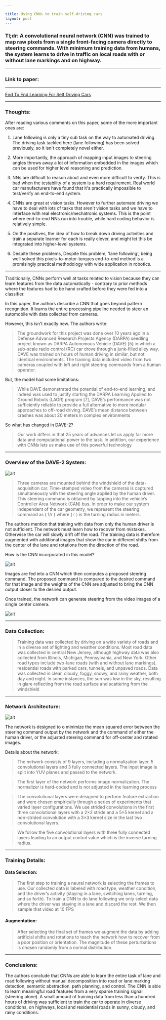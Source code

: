 ```yaml
---

title: Using CNNs to train self-driving cars
layout: post
---
```


### Tl;dr: A convolutional neural network (CNN) was trained to map raw pixels from a single front-facing camera directly to steering commands. With minimum training data from humans, the system learns to drive in traffic on local roads with or without lane markings and on highway.
___

### Link to paper:
___
[End To End Learning For Self Driving Cars](https://arxiv.org/abs/1604.07316)
___

### Thoughts:

After reading various comments on this paper, some of the more important ones are:

1. Lane following is only a tiny sub task on the way to automated driving. The driving task tackled here (lane following) has been solved previously, so it isn't completely novel either.


2. More importantly, the approach of mapping input images to steering angles throws away a lot of information embedded in the images which can be used for higher level reasoning and prediction.


3. NNs are difficult to reason about and even more difficult to verify. This is bad when the testability of a system is a hard requirement. 
Real world car manufacturers have found that it's practically impossible to test/verify an end-to-end system. 

4. CNNs are great at vision tasks. However to further automate driving we have to deal with lots of tasks that aren't vision tasks 
and we have to interface with real electronic/mechatronic systems. This is the point where end-to-end NNs run into trouble, while hard coding behavior is relatively simple.

5. On the positives, the idea of how to break down driving activities and train a separate learner for each is really clever, and might let this be integrated into higher-level systems.

6. Despite these problems, Despite this problem, 'lane following', being well solved this pixels-to-motor-torques end-to-end method is a promisingly practical methodology with wide application in robotics.

___


Traditionally, CNNs perform well at tasks related to vision because they can learn features from the data automatically -
contrary to prior methods where the features had to be hand crafted before they were fed into a classifier.

In this paper, the authors describe a CNN that goes beyond pattern recognition. It learns the entire processing
pipeline needed to steer an automobile with data collected from cameras.

However, this isn't exactly new. The authors write:

>The groundwork for this project was done over 10
years ago in a Defense Advanced Research Projects Agency (DARPA) seedling project known as
DARPA Autonomous Vehicle (DAVE) [5] in which a sub-scale radio control (RC) car drove through
a junk-filled alley way. DAVE was trained on hours of human driving in similar, but not identical environments.
The training data included video from two cameras coupled with left and right steering
commands from a human operator.

But, the model had some limitations:

>While DAVE demonstrated the potential of end-to-end learning, and indeed was used to justify
starting the DARPA Learning Applied to Ground Robots (LAGR) program [7], DAVE’s performance
was not sufficiently reliable to provide a full alternative to more modular approaches to off-road
driving. DAVE’s mean distance between crashes was about 20 meters in complex environments

So what has changed in DAVE-2?

> Our work differs in that 25 years of
advances let us apply far more data and computational power to the task. In addition, our experience
with CNNs lets us make use of this powerful technology

___

### Overview of the DAVE-2 System:

![alt](http://i.imgur.com/uIXziqh.png)

>Three cameras are mounted behind the windshield of the data-acquisition car. Time-stamped video
from the cameras is captured simultaneously with the steering angle applied by the human driver.
This steering command is obtained by tapping into the vehicle’s Controller Area Network (CAN)
bus. In order to make our system independent of the car geometry, we represent the steering command
as \( 1/r \) where \( r \) is the turning radius in meters.

The authors mention that training with data from only the human driver is not sufficient. The network must
learn how to recover from mistakes. Otherwise the car will slowly drift off the road. The training
data is therefore augmented with additional images that show the car in different shifts from the
center of the lane and rotations from the direction of the road.

How is the CNN incorporated in this model?

![alt](http://i.imgur.com/wjOKBe9.png)

Images are fed into a CNN which then computes a proposed steering command. The proposed command is compared to the desired
command for that image and the weights of the CNN are adjusted to bring the CNN output closer to
the desired output.

Once trained, the network can generate steering from the video images of a single center camera.

![alt](http://i.imgur.com/2ePRpFA.png)

___

### Data Collection:

>Training data was collected by driving on a wide variety of roads and in a diverse set of lighting
and weather conditions. Most road data was collected in central New Jersey, although highway data
was also collected from Illinois, Michigan, Pennsylvania, and New York. Other road types include
two-lane roads (with and without lane markings), residential roads with parked cars, tunnels, and
unpaved roads. Data was collected in clear, cloudy, foggy, snowy, and rainy weather, both day and
night. In some instances, the sun was low in the sky, resulting in glare reflecting from the road
surface and scattering from the windshield

____

### Network Architecture:

![alt](http://i.imgur.com/8MCsqdD.png)

The network is designed to o minimize the mean squared error between the steering command
output by the network and the command of either the human driver, or the adjusted steering
command for off-center and rotated images.

Details about the network:

>The network consists of 9 layers, including a normalization layer, 5 convolutional layers
and 3 fully connected layers. The input image is split into YUV planes and passed to the network.

>The first layer of the network performs image normalization. The normalizer is hard-coded and is not
adjusted in the learning process

>The convolutional layers were designed to perform feature extraction and were chosen empirically
through a series of experiments that varied layer configurations. We use strided convolutions in the
first three convolutional layers with a 2×2 stride and a 5×5 kernel and a non-strided convolution
with a 3×3 kernel size in the last two convolutional layers.

>We follow the five convolutional layers with three fully connected layers leading to an output control
value which is the inverse turning radius.

___

### Training Details:

#### Data Selection:

>The first step to training a neural network is selecting the frames to use. Our collected data is
labeled with road type, weather condition, and the driver’s activity (staying in a lane, switching
lanes, turning, and so forth). To train a CNN to do lane following we only select data where the
driver was staying in a lane and discard the rest. We then sample that video at 10 FPS

#### Augmentation:

>After selecting the final set of frames we augment the data by adding artificial shifts and rotations
to teach the network how to recover from a poor position or orientation. The magnitude of these
perturbations is chosen randomly from a normal distribution.

___

### Conclusions:

The authors conclude that CNNs are able to learn the entire task of lane and road
following without manual decomposition into road or lane marking detection, semantic abstraction,
path planning, and control.  The CNN is able to learn meaningful road features
from a very sparse training signal (steering alone). A small amount of training data from less than a hundred hours of driving
was sufficient to train the car to operate in diverse conditions, on highways, local and residential
roads in sunny, cloudy, and rainy conditions.






